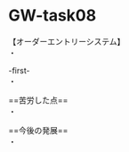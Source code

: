 # GW-task08





【オーダーエントリーシステム】</br>
・</br>

-first-</br>
・</br>

==苦労した点==</br>
・</br>

==今後の発展==</br>
・</br>







